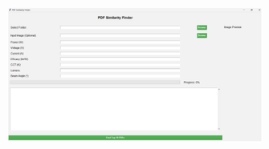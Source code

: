 ![](https://github.com/HunterDragonWolf/Product-Finder/blob/main/Product%20Finder%20V4/Product%20Finder%20Version%204.0.png)
